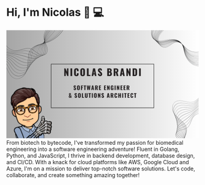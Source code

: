 # Hi, I'm Nicolas :wave: :computer:

<img src="Profilepng.PNG">
From biotech to bytecode, I've transformed my passion for biomedical engineering into a software engineering adventure! Fluent in Golang, Python, and JavaScript, I thrive in backend development, database design, and CI/CD. With a knack for cloud platforms like AWS, Google Cloud and Azure, I'm on a mission to deliver top-notch software solutions. Let's code, collaborate, and create something amazing together!


	
<!--
**NicolasBrandi/NicolasBrandi** is a ✨ _special_ ✨ repository because its `README.md` (this file) appears on your GitHub profile.

Here are some ideas to get you started:
- 📫 How to reach me:
<p align="center">
	<a href="https://github.com/NicolasBrandi"><img src="imgs/github.svg" alt="GitHub"></a>
	<a href="https://www.linkedin.com/in/nicolasmbrandi/"><img src="imgs/linkedin.svg" alt="LinkedIn"></a>
	<a href="https://terrytangyuan.github.io/cv.html"><img src="imgs/cv.svg" alt="Curriculum Vitae"></a>
- 🔭 I’m currently working on ...
- 🌱 I’m currently learning ...
- 👯 I’m looking to collaborate on ...
- 🤔 I’m looking for help with ...
- 💬 Ask me about ...
- 📫 How to reach me: ...
- 😄 Pronouns: ...
- ⚡ Fun fact: ...
-->
